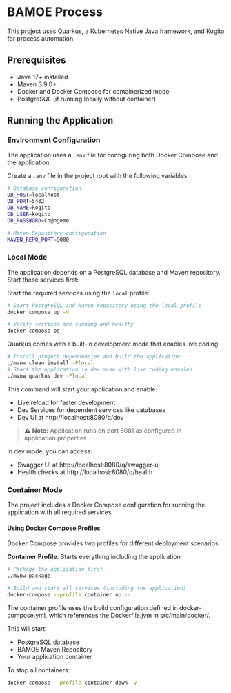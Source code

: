 # BAMOE Process

This project uses Quarkus, a Kubernetes Native Java framework, and Kogito for process automation.

## Prerequisites

- Java 17+ installed
- Maven 3.9.0+
- Docker and Docker Compose for containerized mode
- PostgreSQL (if running locally without container)

## Running the Application

### Environment Configuration

The application uses a `.env` file for configuring both Docker Compose and the application:

Create a `.env` file in the project root with the following variables:

```bash
# Database configuration
DB_HOST=localhost
DB_PORT=5432
DB_NAME=kogito
DB_USER=kogito
DB_PASSWORD=Ch@ngeme

# Maven Repository configuration
MAVEN_REPO_PORT=9080

```

### Local Mode

The application depends on a PostgreSQL database and Maven repository. Start these services first:

Start the required services using the `local` profile:

```bash
# Start PostgreSQL and Maven repository using the local profile
docker compose up -d

# Verify services are running and healthy
docker compose ps
```

Quarkus comes with a built-in development mode that enables live coding.

```bash
# Install project dependencies and build the application
./mvnw clean install -Plocal
# Start the application in dev mode with live coding enabled
./mvnw quarkus:dev -Plocal
```

This command will start your application and enable:
- Live reload for faster development
- Dev Services for dependent services like databases
- Dev UI at http://localhost:8080/q/dev

> :warning: **Note:** Application runs on port 8081 as configured in application.properties

In dev mode, you can access:
- Swagger UI at http://localhost:8080/q/swagger-ui
- Health checks at http://localhost:8080/q/health

### Container Mode

The project includes a Docker Compose configuration for running the application with all required services.

#### Using Docker Compose Profiles

Docker Compose provides two profiles for different deployment scenarios:

**Container Profile**: Starts everything including the application
   ```bash
   # Package the application first
   ./mvnw package

   # Build and start all services (including the application)
   docker-compose --profile container up -d
   ```

The container profile uses the build configuration defined in docker-compose.yml, which references the Dockerfile.jvm in src/main/docker/.

This will start:
- PostgreSQL database
- BAMOE Maven Repository
- Your application container

To stop all containers:

```bash
docker-compose --profile container down -v
```
